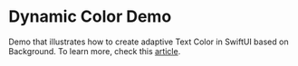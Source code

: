 # Dynamic Color Demo

Demo that illustrates how to create adaptive Text Color in SwiftUI based on Background. To learn more, check this [article](https://swiftandtips.com/adaptive-text-color-in-swiftui-based-on-background).
